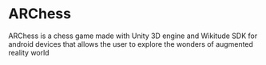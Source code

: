 # ARChess
ARChess is a chess game made with Unity 3D engine and Wikitude SDK for android devices that allows the user to explore the wonders of augmented reality world
